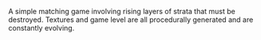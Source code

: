A simple matching game involving rising layers of strata that must be destroyed. Textures and game level are all procedurally generated and are constantly evolving.